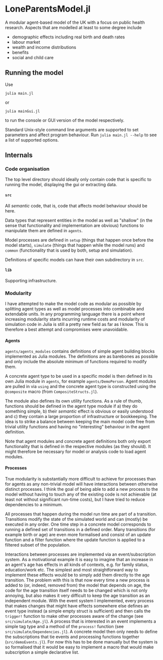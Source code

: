 # LoneParentsModel.jl
A modular agent-based model of the UK with a focus on public health research. Aspects that are modelled at least to some degree include

- demographic effects including real birth and death rates
- labour market
- wealth and income distributions
- benefits
- social and child care


## Running the model

Use

```
julia main.jl
```

or


```
julia mainGui.jl
```

to run the console or GUI version of the model respectively.

Standard Unix-style command line arguments are supported to set parameters and affect program behaviour. Run `julia main.jl --help` to see a list of supported options.


## Internals

### Code organisation

The top level directory should ideally only contain code that is specific to running the model, displaying the gui or extracting data.

#### `src`

All *semantic* code, that is, code that affects model behaviour should be here.

Data types that represent entities in the model as well as "shallow" (in the sense that functionality and implementation are obvious) functions to manipulate them are defined in `agents`.

Model processes are defined in `setup` (things that happen once before the model starts), `simulate` (things that happen while the model runs) and `common` (functionality that is used by both, setup and simulation).

Definitions of specific models can have their own subdirectory in `src`.

#### `lib`

Supporting infrastructure.


### Modularity

I have attempted to make the model code as modular as possible by splitting agent types as well as model processes into combinable and extendable units. In any programming language there is a point where increasing modularity starts incurring runtime costs and modularity of simulation code in Julia is still a pretty new field as far as I know. This is therefore a best attempt and compromises were unavoidable.

#### Agents

`agents/agents_modules` contains definitions of simple agent building blocks implemented as Julia modules. The definitions are as barebones as possible and only include the absolute minimum of functions required to modify them.

A concrete agent type to be used in a specific model is then defined in its own Julia module in `agents`, for example `agents/DemoPerson`. Agent modules are pulled in via `using` and the concrete agent type is constructed using the `@composite` macro (from `CompositeStructs.jl`).

The module also defines its own utility functions. As a rule of thumb, functions should be defined in the agent type module if a) they do something simple, b) their *semantic* effect is obvious or easily understood and c) they contain a large proportion of infrastructure or bookkeeping. The idea is to strike a balance between keeping the main model code free from trivial utility functions and having no "interesting" behaviour in the agent definition.

Note that agent modules and concrete agent definitions both only export functionality that is defined in the respective modules (as they should). It might therefore be necessary for model or analysis code to load agent modules.

#### Processes

True modularity is substantially more difficult to achieve for processes than for agents as any non-trivial model will have interactions between otherwise distinct processes. I think the goal of being able to add a new process to the model without having to touch any of the existing code is not achievable (at least not without significant run-time costs), but I have tried to reduce dependencies to a minimum.

All processes that happen during the model run time are part of a transition. Transitions modify the state of the simulated world and can (mostly) be executed in any order. One time step in a concrete model corresponds to running a defined set of transitions in a defined order. Many transitions (for example birth or age) are even more formalised and consist of an update function and a filter function where the update function is applied to a filtered subset of the population.

Interactions between processes are implemented via an event/subscription system. As a motivational example it is easy to imagine that an increase in an agent's age has effects in all kinds of contexts, e.g. for family status, education/work etc. The simplest and most straightforward way to implement these effects would be to simply add them directly to the age transition. The problem with this is that now every time a new process is added to (or, indeed, removed from) the model that depends on age, the code for the age transition itself needs to be changed which is not only annoying, but also makes it very difficult to keep the age transition as an independent module. With the event system I implemented, every process that makes changes that might have effects somewhere else defines an event type instead (a simple empty struct is sufficient) and then calls the `trigger!` function to make other processes aware of the change (see `src/simulate/Age.jl`). A process that is interested in an event implements a simple tag type and a method of the `process!` function (see `src/simulate/Dependencies.jl`). A concrete model then only needs to define the subscriptions that tie events and processing functions together (`src/demoEvents.jl`). For now this has to be done manually but the system is so formalised that it would be easy to implement a macro that would make subscription a simple declarative list.

